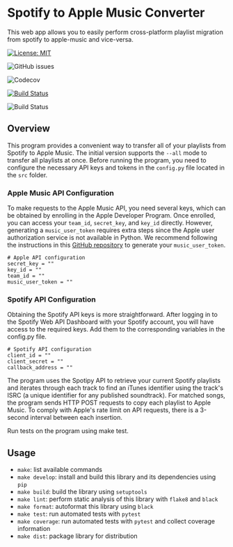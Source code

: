 # Spotify to Apple Music Converter

This web app allows you to easily perform cross-platform playlist migration from spotify to apple-music and vice-versa.

[![License: MIT](https://img.shields.io/badge/License-MIT-yellow.svg)](https://opensource.org/licenses/MIT)

![GitHub issues](https://img.shields.io/github/issues-raw/Beza4598/spotify_apple_converter)

![Codecov](https://img.shields.io/codecov/c/github/Beza4598/spotify_apple_converter)

[![Build Status](https://github.com/Beza4598/spotify_apple_converter/workflows/Build%20Status/badge.svg?branch=main)](https://github.com/Beza4598/spotify_apple_converter/actions?query=workflow%3A%22Build+Status%22)

![Build Status](https://img.shields.io/github/actions/workflow/status/Beza4598/spotify_apple_converter/workflow.yml)

## Overview

This program provides a convenient way to transfer all of your playlists from Spotify to Apple Music. The initial version supports the `--all` mode to transfer all playlists at once. Before running the program, you need to configure the necessary API keys and tokens in the `config.py` file located in the `src` folder.

### Apple Music API Configuration

To make requests to the Apple Music API, you need several keys, which can be obtained by enrolling in the Apple Developer Program. Once enrolled, you can access your `team_id`, `secret_key`, and `key_id` directly. However, generating a `music_user_token` requires extra steps since the Apple user authorization service is not available in Python. We recommend following the instructions in this [GitHub repository](https://github.com/KoleMyers/apple-musickit-example) to generate your `music_user_token`.

```
# Apple API configuration
secret_key = ""
key_id = ""
team_id = ""
music_user_token = ""
```

### Spotify API Configuration

Obtaining the Spotify API keys is more straightforward. After logging in to the Spotify Web API Dashboard with your Spotify account, you will have access to the required keys. Add them to the corresponding variables in the config.py file.

```
# Spotify API configuration
client_id = ""
client_secret = ""
callback_address = ""
```

The program uses the Spotipy API to retrieve your current Spotify playlists and iterates through each track to find an iTunes identifier using the track's ISRC (a unique identifier for any published soundtrack). For matched songs, the program sends HTTP POST requests to copy each playlist to Apple Music. To comply with Apple's rate limit on API requests, there is a 3-second interval between each insertion.

Run tests on the program using make test.




## Usage
- `make`: list available commands
- `make develop`: install and build this library and its dependencies using `pip`
- `make build`: build the library using `setuptools`
- `make lint`: perform static analysis of this library with `flake8` and `black`
- `make format`: autoformat this library using `black`
- `make test`: run automated tests with `pytest`
- `make coverage`: run automated tests with `pytest` and collect coverage information
- `make dist`: package library for distribution
